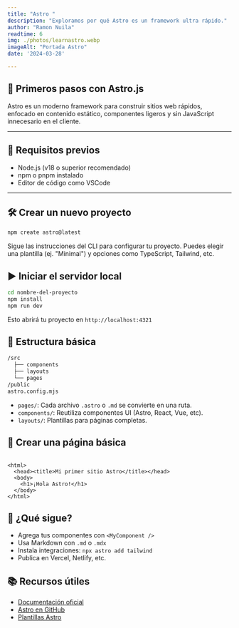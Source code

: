 ```yaml
---
title: "Astro "
description: "Exploramos por qué Astro es un framework ultra rápido."
author: "Ramon Nuila"
readtime: 6
img: ./photos/learnastro.webp
imageAlt: "Portada Astro"
date: '2024-03-28'

---
```

## 🚀 Primeros pasos con Astro.js

Astro es un moderno framework para construir sitios web rápidos, enfocado en contenido estático, componentes ligeros y sin JavaScript innecesario en el cliente.

---

## 🧰 Requisitos previos

- Node.js (v18 o superior recomendado)
- npm o pnpm instalado
- Editor de código como VSCode

---

## 🛠️ Crear un nuevo proyecto

```bash
npm create astro@latest
```

Sigue las instrucciones del CLI para configurar tu proyecto. Puedes elegir una plantilla (ej. "Minimal") y opciones como TypeScript, Tailwind, etc.

## ▶️ Iniciar el servidor local

```bash
cd nombre-del-proyecto
npm install
npm run dev
```

Esto abrirá tu proyecto en `http://localhost:4321`

## 📁 Estructura básica

```bash
/src
  ├── components
  ├── layouts
  └── pages
/public
astro.config.mjs
```

- `pages/`: Cada archivo `.astro` o `.md` se convierte en una ruta.
- `components/`: Reutiliza componentes UI (Astro, React, Vue, etc).
- `layouts/`: Plantillas para páginas completas.

## 🧩 Crear una página básica

```astro

<html>
  <head><title>Mi primer sitio Astro</title></head>
  <body>
    <h1>¡Hola Astro!</h1>
  </body>
</html>
```

## 🎉 ¿Qué sigue?

- Agrega tus componentes con `<MyComponent />`
- Usa Markdown con `.md` o `.mdx`
- Instala integraciones: `npx astro add tailwind`
- Publica en Vercel, Netlify, etc.

## 📚 Recursos útiles

- [Documentación oficial](https://docs.astro.build/)
- [Astro en GitHub](https://github.com/withastro/astro)
- [Plantillas Astro](https://astro.build/themes/)
